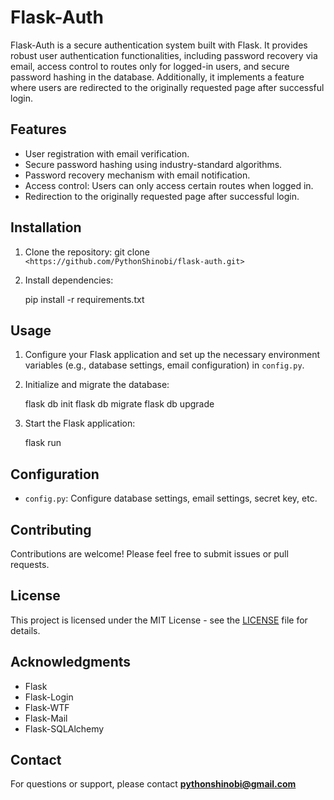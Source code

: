 # Flask-Auth

Flask-Auth is a secure authentication system built with Flask. It provides robust user authentication functionalities, including password recovery via email, access control to routes only for logged-in users, and secure password hashing in the database. Additionally, it implements a feature where users are redirected to the originally requested page after successful login.

## Features

* User registration with email verification.
* Secure password hashing using industry-standard algorithms.
* Password recovery mechanism with email notification.
* Access control: Users can only access certain routes when logged in.
* Redirection to the originally requested page after successful login.


## Installation

1. Clone the repository:
   git clone `<https://github.com/PythonShinobi/flask-auth.git>`
2. Install dependencies:

   pip install -r requirements.txt


## Usage

1. Configure your Flask application and set up the necessary environment variables (e.g., database settings, email configuration) in `config.py`.
2. Initialize and migrate the database:

   flask db init
   flask db migrate
   flask db upgrade
3. Start the Flask application:

   flask run


## Configuration

* `config.py`: Configure database settings, email settings, secret key, etc.


## Contributing

Contributions are welcome! Please feel free to submit issues or pull requests.

## License

This project is licensed under the MIT License - see the [LICENSE](LICENSE) file for details.

## Acknowledgments

* Flask
* Flask-Login
* Flask-WTF
* Flask-Mail
* Flask-SQLAlchemy

## Contact

For questions or support, please contact **pythonshinobi@gmail.com**
